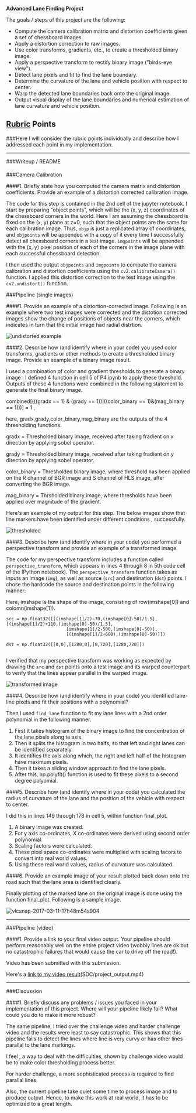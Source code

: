 
**Advanced Lane Finding Project**

The goals / steps of this project are the following:

* Compute the camera calibration matrix and distortion coefficients given a set of chessboard images.
* Apply a distortion correction to raw images.
* Use color transforms, gradients, etc., to create a thresholded binary image.
* Apply a perspective transform to rectify binary image ("birds-eye view").
* Detect lane pixels and fit to find the lane boundary.
* Determine the curvature of the lane and vehicle position with respect to center.
* Warp the detected lane boundaries back onto the original image.
* Output visual display of the lane boundaries and numerical estimation of lane curvature and vehicle position.

[//]: # (Image References)

[image1]: ./examples/undistort_output.png "Undistorted"
[image2]: ./test_images/test1.jpg "Road Transformed"
[image3]: ./examples/binary_combo_example.jpg "Binary Example"
[image4]: ./examples/warped_straight_lines.jpg "Warp Example"
[image5]: ./examples/color_fit_lines.jpg "Fit Visual"
[image6]: ./examples/example_output.jpg "Output"
[video1]: ./project_video.mp4 "Video"

## [Rubric](https://review.udacity.com/#!/rubrics/571/view) Points
###Here I will consider the rubric points individually and describe how I addressed each point in my implementation.  

---
###Writeup / README

####
###Camera Calibration

####1. Briefly state how you computed the camera matrix and distortion coefficients. Provide an example of a distortion corrected calibration image.

The code for this step is contained in the 2nd cell of the jupyter notebook.
I start by preparing "object points", which will be the (x, y, z) coordinates of the chessboard corners in the world. Here I am assuming the chessboard is fixed on the (x, y) plane at z=0, such that the object points are the same for each calibration image.  Thus, `objp` is just a replicated array of coordinates, and `objpoints` will be appended with a copy of it every time I successfully detect all chessboard corners in a test image.  `imgpoints` will be appended with the (x, y) pixel position of each of the corners in the image plane with each successful chessboard detection.  

I then used the output `objpoints` and `imgpoints` to compute the camera calibration and distortion coefficients using the `cv2.calibrateCamera()` function.  I applied this distortion correction to the test image using the `cv2.undistort()` function.



###Pipeline (single images)

####1. Provide an example of a distortion-corrected image.
Following is an example where two test images were corrected and the distotion corrected images show the change of positions of objects near the corners, which indicates in turn that the initial image had radial distrtion.

![undistorted example](https://cloud.githubusercontent.com/assets/26251015/23821623/7ae12964-065e-11e7-8a16-12155042b09c.png)

####2. Describe how (and identify where in your code) you used color transforms, gradients or other methods to create a thresholded binary image.  Provide an example of a binary image result.

I used a combination of color and gradient thresholds to generate a binary image . I defined 4 function in cell 5 of P4.ipynb to apply these threshold. Outputs of these 4 functions were combined in the following statement to generate the final binary image.

combined[(((gradx == 1) & (grady == 1))|((color_binary == 1)&(mag_binary == 1)))] = 1  , 

here,
gradx,grady,color_binary,mag_binary are the outputs of the 4 thresholding functions.

gradx = Thresholded binary image, received after taking fradient on x direction by applying sobel operator.

grady = Thresholded binary image, received after taking fradient on y direction by applying sobel operator.

color_binary = Thresholded binary image, where threshold has been applied on the R channel of BGR image and S channel of HLS                image, after converting the BGR image. 

mag_binary = Thrsholded binary image, where thresholds have been applied over magnitude of the gradient.


Here's an example of my output for this step. The below images show that line markers have been identified under different conditions , successfully.

![thresholded](https://cloud.githubusercontent.com/assets/26251015/23822285/22d14d14-0670-11e7-96cf-2937bc441516.png)

####3. Describe how (and identify where in your code) you performed a perspective transform and provide an example of a transformed image.

The code for my perspective transform includes a function called `perspective_transform`, which appears in lines 4 through 8 in 5th code cell of the IPython notebook).  The `perspective_transform` function takes as inputs an image (`img`), as well as source (`src`) and destination (`dst`) points.  I chose the hardcode the source and destination points in the following manner:

Here, imshape is the shape of the image, consisting of row(imshape[0]) and colomn(imshape[1]).

```
src = np.float32([[(imshape[1]/2)-70,(imshape[0]-50)/1.5],[(imshape[1]/2)+110,(imshape[0]-50)/1.5],
                       [imshape[1]/2-500,(imshape[0]-50)],
                       [(imshape[1]/2+600),(imshape[0]-50)]])
    
dst = np.float32([[0,0],[1280,0],[0,720],[1280,720]])


```


I verified that my perspective transform was working as expected by drawing the `src` and `dst` points onto a test image and its warped counterpart to verify that the lines appear parallel in the warped image.

![transformed image](https://cloud.githubusercontent.com/assets/26251015/23822638/8d18942e-0676-11e7-9d8b-482356c95930.png)



####4. Describe how (and identify where in your code) you identified lane-line pixels and fit their positions with a polynomial?

Then I used `find_lane` function to fit my lane lines with a 2nd order polynomial in the following manner.

1. First it takes histogram of the binary image to find the concentration of the lane pixels along te axis.
2. Then it splits the histogram in two halfs, so that left and right lanes can be identified separately.
3. It identifies the axis along which, the right and left half of the histogram have maximum pixels.
4. Then it takes a sliding window approach to find the lane pixels.
5. After this, np.polyfit() function is used to fit these pixels to a second degree polyomial.



####5. Describe how (and identify where in your code) you calculated the radius of curvature of the lane and the position of the vehicle with respect to center.

I did this in lines 149 through 178 in cell 5, within function final_plot.

1. A binary image was created.
2. For y axis co-ordinates, X co-ordinates were derived using second order polynomial.
3. Scaling factors were calculated.
4. These pixel space co-ordinates were multiplied with scaling facors to convert into real world values.
5. Using these real world values, radius of curvature was calculated.

 

####6. Provide an example image of your result plotted back down onto the road such that the lane area is identified clearly.

Finally plotting of the marked lane on the original image is done using the function final_plot. Following is a sample image.

![vlcsnap-2017-03-11-17h48m54s904](https://cloud.githubusercontent.com/assets/26251015/23823186/0f42d3ae-0683-11e7-927a-1af06797a405.png)

---

###Pipeline (video)

####1. Provide a link to your final video output.  Your pipeline should perform reasonably well on the entire project video (wobbly lines are ok but no catastrophic failures that would cause the car to drive off the road!).

Video has been submitted with this submission.

Here's a [link to my video result](https://github.com/Suvronil/SDC/blob/master/project_output.mp4)(SDC/project_output.mp4)

---

###Discussion

####1. Briefly discuss any problems / issues you faced in your implementation of this project.  Where will your pipeline likely fail?  What could you do to make it more robust?

The same pipeline, I tried over the challenge video and harder challenge video and the results were least to say catastrophic. This shows that this pipeline fails to detect the lines where line is very curvy or has other lines parallal to the lane markings.

I feel , a way to deal with the difficulties, shown by challenge video would be to make color thresholding process better.  

For harder challenge, a more sophisticated process is required to find parallal lines. 

Also, the current pipeline take quiet some time to process image and to produce output. Hence, to make this work at real world, it has to be optimized to a great length.

